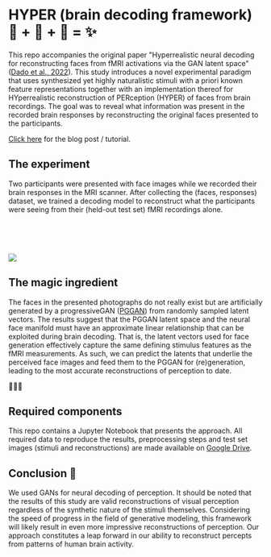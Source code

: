 # HYPER (brain decoding framework) 🧠 + 🤖 + 📖 = ✨ 

This repo accompanies the original paper "Hyperrealistic neural decoding for reconstructing faces from fMRI activations via the GAN latent space" ([Dado et al., 2022](https://www.nature.com/articles/s41598-021-03938-w)). This study introduces a novel experimental paradigm that uses synthesized yet highly naturalistic stimuli with a priori known feature representations together with an implementation thereof for HYperrealistic reconstruction of PERception (HYPER) of faces from brain recordings. The goal was to reveal what information was present in the recorded brain responses by reconstructing the original faces presented to the participants.

[Click here](https://medium.com/neural-coding-lab/neural-decoding-w-synthesized-reality-5eeb476f399) for the blog post / tutorial.

## The experiment

Two participants were presented with face images while we recorded their brain responses in the MRI scanner. After collecting the (faces, responses) dataset, we trained a decoding model to reconstruct what the participants were seeing from their (held-out test set) fMRI recordings alone.

<br/>
<br/>
<br/>

![](https://github.com/Neural-Coding/HYPER/blob/master/images/small.png)

## The magic ingredient

The faces in the presented photographs do not really exist but are artificially generated by a progressiveGAN ([PGGAN](https://github.com/tkarras/progressive_growing_of_gans)) from randomly sampled latent vectors. The results suggest that the PGGAN latent space and the neural face manifold must have an approximate linear relationship that can be exploited during brain decoding. That is, the latent vectors used for face generation effectively capture the same defining stimulus features as the fMRI measurements. As such, we can predict the latents that underlie the perceived face images and feed them to the PGGAN for (re)generation, leading to the most accurate reconstructions of perception to date.

🤖🤖🤖



## Required components

This repo contains a Jupyter Notebook that presents the approach. All required data to reproduce the results, preprocessing steps and test set images (stimuli and reconstructions) are made available on [Google Drive](https://drive.google.com/drive/u/1/folders/1NEblHtlRFvUyD5CA2sqSVfcGlfJBqw_T).


## Conclusion 🚀

We used GANs for neural decoding of perception. It should be noted that the results of this study are valid reconstructions of visual perception regardless of the synthetic nature of the stimuli themselves. Considering the speed of progress in the field of generative modeling, this framework will likely result in even more impressive reconstructions of perception. Our approach constitutes a leap forward in our ability to reconstruct percepts from patterns of human brain activity.
